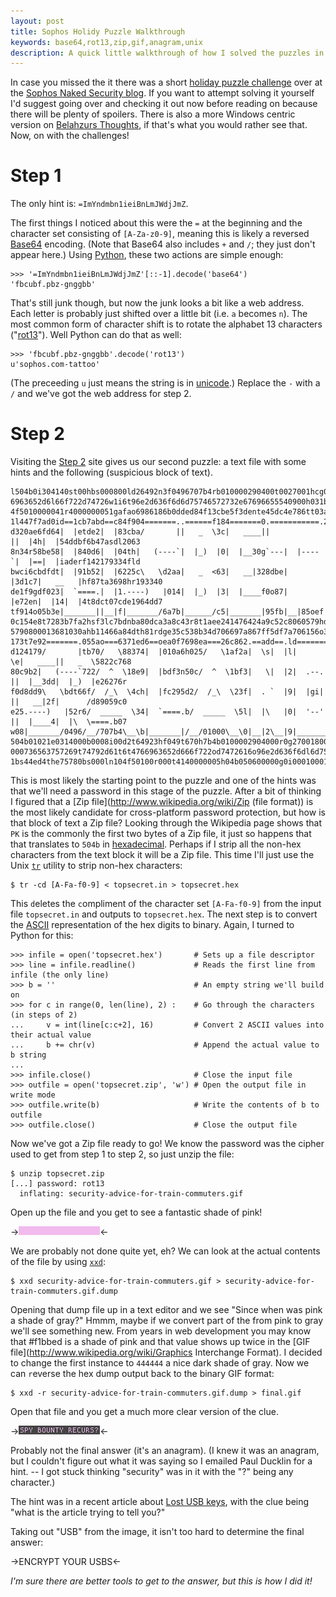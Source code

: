 ```yaml
---
layout: post
title: Sophos Holidy Puzzle Walkthrough
keywords: base64,rot13,zip,gif,anagram,unix
description: A quick little walkthrough of how I solved the puzzles in the Sophos Holiday Puzzle challenge.
---
```

In case you missed the it there was a short [holiday puzzle
challenge](http://nakedsecurity.sophos.com/2011/12/19/try-the-christmas-sophospuzzle-and-win-a-lego-mindstorm/) over
at the [Sophos Naked Security blog](http://nakedsecurity.sophos.com/).
If you want to attempt solving it yourself I'd suggest going over and
checking it out now before reading on because there will be plenty of
spoilers.
There is also a more Windows centric version on [Belahzurs
Thoughts](http://belahzurs.blogspot.com/2011/12/sophospuzzle-answers.html),
if that's what you would rather see that.
Now, on with the challenges!

# Step 1 #

The only hint is: `=ImYndmbn1ieiBnLmJWdjJmZ`.

The first things I noticed about this were the `=` at the beginning and the
character set consisting of `[A-Za-z0-9]`, meaning this is likely a
reversed [Base64](http://www.wikipedia.org/wiki/Base64) encoding.
(Note that Base64 also includes `+` and `/`; they just don't appear here.)
Using [Python](http://www.python.org), these two actions are simple enough:

    >>> '=ImYndmbn1ieiBnLmJWdjJmZ'[::-1].decode('base64')
    'fbcubf.pbz-gnggbb'

That's still junk though, but now the junk looks a bit like a web address.
Each letter is probably just shifted over a little bit (i.e. `a` becomes
`n`).
The most common form of character shift is to rotate the alphabet 13
characters ("[rot13](http://www.wikipedia.org/wiki/ROT13)").
Well Python can do that as well:

    >>> 'fbcubf.pbz-gnggbb'.decode('rot13')
    u'sophos.com-tattoo'

(The preceeding `u` just means the string is in
[unicode](http://www.wikipedia.org/wiki/Unicode).)
Replace the `-` with a `/` and we've got the web address for step 2.

# Step 2 #

Visiting the [Step 2](http://sophos.com/tattoo) site gives us our second
puzzle:  a text file with some hints and the following (suspicious block of
text).

    l504b0i304140st00hbs000800ld26492n3f0496707b4rb010000290400t0027001hcg0073656i3757r26974792d616476
    6963652d6l66f722d74726w1i6t96e2d636f6d6d75746572732e67696655540900h031b44etdh4e3344ed4e75780b00010
    4f5010000041r4000000051gafao6986186b0dded84f13cbe5f3dente45dc4e786tt03a1ob4775a0b6104o83df1c74498a
    1l447f7ad0id==1cb7abd==c84f904=======..======f184=======0.===========.2==256c==d3446ffsb2d830825c0
    d320ae6fd64|  |etde2|  |83cba/       ||   _  \3c|   ____||           ||  |4h|  |54ddbf6b47asdl2063
    8n34r58be58|  |840d6|  |04th|   (----`|  |_)  |0|  |__30g`---|  |----`|  |==|  |iaderf142179334fld
    bwci6cbdfdt|  |91b52|  |6225c\   \d2aa|   _  <63|   __|328dbe|  |3d1c7|   __   |hf87ta3698hr193340
    de1f9gdf023|  `====.|  |1.----)   |014|  |_)  |3|  |____f0o87|  |e72en|  |14|  |4t8dct07cde1964dd7
    tf914o05b3e|_______||__|f|_______/6a7b|______/c5|_______|95fb|__|85oef|__|al|__|84611d43ai44acsc50
    0c154e8t7283b7fa2hsf3lc7bdnba80dca3a8c43r8t1aee241476424a9c52c8060579hdgi6r0414ablbc7wfa7ec3i27et6
    5790800013681030ahb11466a84dth81rdge35c538b34d706697a867ff5df7a706156o36e97cadden1t326306t57343718
    173t7e92=======.055ao===6371ed6==oea0f7698ea===26c862.==add==.ld=======3di=======a.======7s44493bf
    d124179/       |tb70/   \88374|  |010a6h025/   \1af2a|  \s|  |l|       \e|   ____||   _  \5822c768
    80c9b2|   (----`722/  ^  \18e9|  |bdf3n50c/  ^  \1bf3|   \|  |2|  .--.  ||  |__3dd|  |_)  |e26276r
    f0d8dd9\   \bdt66f/  /_\  \4ch|  |fc295d2/  /_\  \23f|  . `  |9|  |gi|  ||   __|2f|      /d89059c0
    e25.----)   |52r6/  _____  \34|  `====.b/  _____  \5l|  |\   |0|  '--'  ||  |____4|  |\  \====.b07
    w08|_______/0496/__/707b4\__\b|_______|/__/01000\__\0|__|2\__|9|_______/0|_______||4_|0`._____|000
    504b01021e0314000b0008i00d2t64923hf049t670h7b4b0100002904000r0g27001800000000000000000on0a48100000
    000736563757269t74792d61t6t4766963652d666f722od7472616o96e2d636f6dl6d75746572732e6769665554050i003
    1bs44ed4the75780bs000ln104f50100r000t4140000005h04b050600000g0i00010001006d000000bc01000000r00lwit

This is most likely the starting point to the puzzle and one of the hints
was that we'll need a password in this stage of the puzzle.
After a bit of thinking I figured that a [Zip
file](http://www.wikipedia.org/wiki/Zip \(file format\)) is the most likely candidate for
cross-platform password protection, but how is that block of text a Zip file?
Looking through the Wikipedia page shows that `PK` is the commonly the
first two bytes of a Zip file, it just so happens that that translates to
`504b` in [hexadecimal](http://www.wikipedia.org/wiki/Hexadecimal).
Perhaps if I strip all the non-hex characters from the text block it will
be a Zip file.
This time I'll just use the Unix
[`tr`](http://www.wikipedia.org/wiki/Tr_\(Unix\)) utility to strip non-hex
characters:

    $ tr -cd [A-Fa-f0-9] < topsecret.in > topsecret.hex

This `d`eletes the `c`ompliment of the character set `[A-Fa-f0-9]` from the
input file `topsecret.in` and outputs to `topsecret.hex`.
The next step is to convert the
[ASCII](http://www.wikipedia.org/wiki/ASCII) representation of the hex digits to
binary.
Again, I turned to Python for this:

    >>> infile = open('topsecret.hex')       # Sets up a file descriptor
    >>> line = infile.readline()             # Reads the first line from infile (the only line)
    >>> b = ''                               # An empty string we'll build on
    >>> for c in range(0, len(line), 2) :    # Go through the characters (in steps of 2)
    ...     v = int(line[c:c+2], 16)         # Convert 2 ASCII values into their actual value
    ...     b += chr(v)                      # Append the actual value to b string
    ...
    >>> infile.close()                       # Close the input file
    >>> outfile = open('topsecret.zip', 'w') # Open the output file in write mode
    >>> outfile.write(b)                     # Write the contents of b to outfile
    >>> outfile.close()                      # Close the output file

Now we've got a Zip file ready to go!
We know the password was the cipher used to get from step 1 to step 2, so
just unzip the file:

    $ unzip topsecret.zip
    [...] password: rot13
      inflating: security-advice-for-train-commuters.gif  

Open up the file and you get to see a fantastic shade of pink!

->![A beautiful shade of pink!](/static/img/2011-12-pink.gif)<-

We are probably not done quite yet, eh?
We can look at the actual contents of the file by using
[`xxd`](http://linuxcommand.org/man_pages/xxd1.html):

    $ xxd security-advice-for-train-commuters.gif > security-advice-for-train-commuters.gif.dump

Opening that dump file up in a text editor and we see "Since when was pink
a shade of gray?"
Hmmm, maybe if we convert part of the from pink to gray we'll see something
new.
From years in web development you may know that #f1bbed is a shade of pink
and that value shows up twice in the [GIF
file](http://www.wikipedia.org/wiki/Graphics Interchange Format).
I decided to change the first instance to `444444` a nice dark shade of
gray.
Now we can `r`everse the hex dump output back to the binary GIF format:

    $ xxd -r security-advice-for-train-commuters.gif.dump > final.gif

Open that file and you get a much more clear version of the clue.

->![SPY BOUNTY RECURS?](/static/img/2011-12-final.gif)<-

Probably not the final answer (it's an anagram).
(I knew it was an anagram, but I couldn't figure out what it was saying so
I emailed Paul Ducklin for a hint. -- I got stuck thinking "security" was
in it with the "?" being any character.)

The hint was in a recent article about [Lost USB
keys](http://nakedsecurity.sophos.com/2011/12/07/lost-usb-keys-have-66-percent-chance-of-malware/),
with the clue being "what is the article trying to tell you?"

Taking out "USB" from the image, it isn't too hard to determine the final
answer:

->ENCRYPT YOUR USBS<-

*I'm sure there are better tools to get to the answer, but this is how I
did it!*
